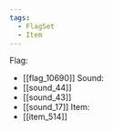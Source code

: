 ```yaml
---
tags:
  - FlagSet
  - Item
---
```

Flag:
- [[flag_10690]]
Sound:
- [[sound_44]]
- [[sound_43]]
- [[sound_17]]
Item:
- [[item_514]]
